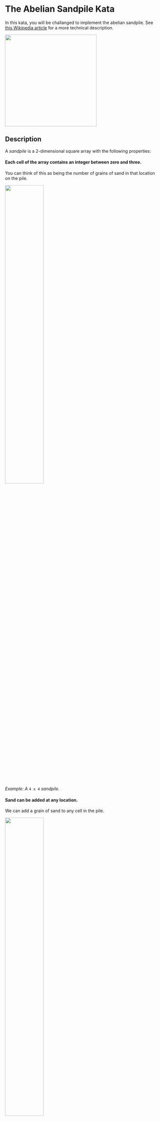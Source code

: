 # The Abelian Sandpile Kata

In this kata, you will be challanged to implement the abelian sandpile. See [this Wikipedia article](https://en.wikipedia.org/wiki/Abelian_sandpile_model) for a more technical description.

<img src="https://upload.wikimedia.org/wikipedia/commons/3/3a/Tannin_heap.jpeg" width=300>

## Description

A *sandpile* is a 2-dimensional square array with the following properties:

#### Each cell of the array contains an integer between zero and three.
You can think of this as being the number of grains of sand in that location on the pile.

<img src="https://github.com/weirichd/SandpileKata/blob/master/sandpile_images/sand00.png" width="50%">

*Example: A* `4 x 4` *sandpile.*

#### Sand can be added at any location.

We can add a grain of sand to any cell in the pile.

<img src="https://github.com/weirichd/SandpileKata/blob/master/sandpile_images/sand01.png" width="50%">

*Example: Adding one to the location* `(2, 1)`.

#### Sand cannot be removed directly.
There is no method to remove sand from a particular location on the pile.
It is possible to remove sand indirectly via the method described below.

#### If adding sand to a location brings it's value above four causes that location to "topple."
This causes its value to be reduced by four and then each adjacent neighbor to increse by one. (Note, cells must be touching to be considered adjacent. Two cells which share a corner but not an edge are not adjacent.)

<img src="https://github.com/weirichd/SandpileKata/blob/master/sandpile_images/sand03.png" width="50%">

:arrow_down:

<img src="https://github.com/weirichd/SandpileKata/blob/master/sandpile_images/sand04.png" width="50%">

*Example: Adding one to the location* `(1, 1)` *increased it's value to* `4`. *This caused a topple, which resulted in* `(1, 1)` *being set to* `0` *and the four adjacent cells going up by one.*

#### If a cell on the boundary topples, grains fall off the pile and are removed.
Sand is removed from the table when a cell on the boundary topples. This could either be an edge cell, or a corner cell.

<img src="https://github.com/weirichd/SandpileKata/blob/master/sandpile_images/sand06.png" width="50%">

:arrow_down:

<img src="https://github.com/weirichd/SandpileKata/blob/master/sandpile_images/sand07.png" width="50%">

*Example: Adding a grain to cell* `(0, 1)` *caused it to topple. Because it was on the boundary, its three neighbors each increased by one, and the last grain "fell off the pile"*

#### Toppling could cause other cells to topple.
If a cell topples and one of its neighbors grows above four grains, then the toppling rule applies to that neighbor.
This will continue until all cells in the pile have less than four grains.

<img src="https://github.com/weirichd/SandpileKata/blob/master/sandpile_images/sand09.png" width="50%">

:arrow_down:

<img src="https://github.com/weirichd/SandpileKata/blob/master/sandpile_images/sand11.png" width="50%">

:arrow_down:
<img src="https://github.com/weirichd/SandpileKata/blob/master/sandpile_images/sand12.png" width="50%">

*Example: Adding two grains to* `(0, 2)` *caused that location to topple. This in turn caused the location* `(0, 3)` *to topple.* After this, each cell has less than four grains, so topplig ceases.

## Kata Challenges

Try to get through as many levels as you can!

### Level 1
Create an implementation of the abelian sandpile. The user should be able to create sandpiles of any size, add grains of sand to a location on the pile, and inspect the contents of the pile.

### Level 2
Give the user the ability to add sandpiles together, provided they are the same size.

### Level 3
Create a way to visualize a sandpile.

### Level 4
Use your visualization to create an animation. Starting with a blank sandpile, continue to drop one grain at a time at a target location, and display what patterns emerge from this process.

### BONUS

Attempt challenge levels 1-4 using a grid of hexagons instead of squares (i.e. a "honeycomb"). In this setting the threashold for toppling will be six instead of four.
